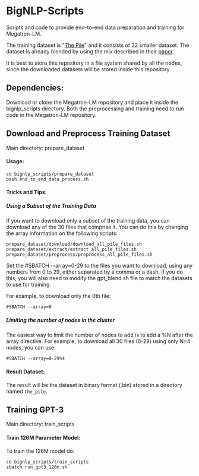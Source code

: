 # BigNLP-Scripts

Scripts and code to provide end-to-end data preparation and training for
Megatron-LM.

The training dataset is "[The Pile](https://pile.eleuther.ai/)" and it consists
of 22 smaller dataset. The dataset is already blended by using the mix
described in their [paper](https://arxiv.org/pdf/2101.00027.pdf).

It is best to store this repository in a file system shared by all the nodes,
since the downloaded datasets will be stored inside this repository.


## Dependencies:
Download or clone the Megatron-LM repository and place it inside the
bignlp_scripts directory. Both the preprocessing and training need to run code
in the Megatron-LM repository.


## Download and Preprocess Training Dataset
Main directory: prepare_dataset


#### Usage:
```
cd bignlp_scripts/prepare_dataset
bash end_to_end_data_process.sh
```

#### Tricks and Tips:
##### Using a Subset of the Training Data
If you want to download only a subset of the training data, you can download
any of the 30 files that comprise it. You can do this by changing the array
information on the following scripts:
```
prepare_dataset/download/download_all_pile_files.sh
prepare_dataset/extract/extract_all_pile_files.sh
prepare_dataset/preprocess/preprocess_all_pile_files.sh
```
Set the #SBATCH --array=0-29 to the files you want to download, using any
numbers from 0 to 29, either separated by a comma or a dash.
If you do this, you will also need to modify the gpt_blend.sh file to match the
datasets to use for training.

For example, to download only the 0th file:
```
#SBATCH --array=0
```


##### Limiting the number of nodes in the cluster
The easiest way to limit the number of nodes to add is to add a %N after the
array directive. For example, to download all 30 files (0-29) using only N=4
nodes, you can use:
```
#SBATCH --array=0-29%4
```


#### Result Dataset:
The result will be the dataset in binary format (.bin) stored in a directory
named `the_pile`.



## Training GPT-3
Main directory: train_scripts

#### Train 126M Parameter Model:
To train the 126M model do:
```
cd bignlp_scripts/train_scripts
sbatch run_gpt3_126m.sh
```


